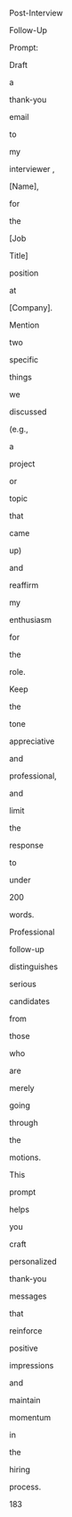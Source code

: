 Post-Interview
 
Follow-Up
 
Prompt:
 
Draft
 
a
 
thank-you
 
email
 
to
 
my
 
interviewer ,
 
[Name],
 
for
 
the
 
[Job
 
Title]
 
position
 
at
 
[Company].
 
 
 
Mention
 
two
 
specific
 
things
 
we
 
discussed
 
(e.g.,
 
a
 
project
 
or
 
topic
 
that
 
came
 
up)
 
and
 
reaffirm
 
my
 
enthusiasm
 
for
 
the
 
role.
 
 
 
Keep
 
the
 
tone
 
appreciative
 
and
 
professional,
 
and
 
limit
 
the
 
response
 
to
 
under
 
200
 
words.
 
Professional
 
follow-up
 
distinguishes
 
serious
 
candidates
 
from
 
those
 
who
 
are
 
merely
 
going
 
through
 
the
 
motions.
 
This
 
prompt
 
helps
 
you
 
craft
 
personalized
 
thank-you
 
messages
 
that
 
reinforce
 
positive
 
impressions
 
and
 
maintain
 
momentum
 
in
 
the
 
hiring
 
process.
 
 
183
 
 